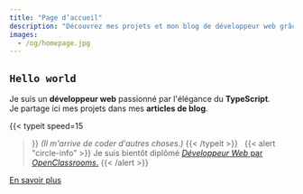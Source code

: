 ```yaml
---
title: "Page d’accueil"
description: "Découvrez mes projets et mon blog de développeur web grâce auquel je partage ma passion ! Exemples de technologies utilisées : React, TypeScript, ExpressJS, Hugo..."
images:
  - /og/homepage.jpg
---
```


## `Hello world`

Je suis un **développeur web** passionné par l'élégance du **TypeScript**.  
Je partage ici mes projets dans mes **articles de blog**.

{{< typeit 
  speed=15
>}}
<em>(Il m'arrive de coder d'autres choses.)</em>
{{< /typeit >}}
&nbsp;
{{< alert "circle-info" >}}
Je suis bientôt diplômé [_Développeur Web_ par _OpenClassrooms_.](https://openclassrooms.com/fr/paths/717-developpeur-web)
{{< /alert >}}

<a
role="button"
href="/about"
class="bg-transparent hover:text-primary-500 prose dark:prose-invert font-semibold hover:text-white py-2 px-4 border border-primary-500 hover:border-transparent rounded">En savoir plus</a>
